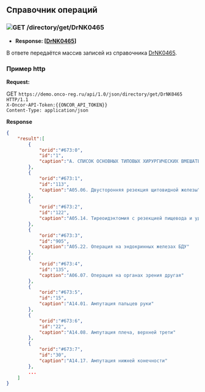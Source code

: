 ## Справочник операций

### ![GET](../../../../img/get.png) /directory/get/DrNK0465
* **Response: [[DrNK0465](../../../../types/types.md#com.siams.med.api.DrNK0465)]**

В ответе передаётся массив записей из справочника [DrNK0465](../../../../types/types.md#com.siams.med.api.DrNK0465).



### Пример http

**Request:** 

GET `https://demo.onco-reg.ru/api/1.0/json/directory/get/DrNK0465 HTTP/1.1`  
`X-Oncor-API-Token:{{ONCOR_API_TOKEN}}`   
`Content-Type: application/json`  

**Response**

```json
{
    "result":[
        {
            "orid":"#673:0",
            "id":"1",
            "caption":"А. СПИСОК ОСНОВНЫХ ТИПОВЫХ ХИРУРГИЧЕСКИХ ВМЕШАТЕЛЬСТВ"
        },
        {
            "orid":"#673:1",
            "id":"113",
            "caption":"А05.06. Двусторонняя резекция щитовидной железы"
        },
        {
            "orid":"#673:2",
            "id":"122",
            "caption":"А05.14. Тиреоидэктомия с резекцией пищевода и удалением  лимфатических узлов"
        },
        {
            "orid":"#673:3",
            "id":"905",
            "caption":"А05.22. Операция на эндокринных железах БДУ"
        },
        {
            "orid":"#673:4",
            "id":"135",
            "caption":"А06.07. Операция на органах зрения другая"
        },
        {
            "orid":"#673:5",
            "id":"15",
            "caption":"А14.01. Ампутация пальцев руки"
        },
        {
            "orid":"#673:6",
            "id":"22",
            "caption":"А14.08. Ампутация плеча, верхней трети"
        },
        {
            "orid":"#673:7",
            "id":"30",
            "caption":"А14.17. Ампутация нижней конечности"
        },
        ...
    ]
}
```
